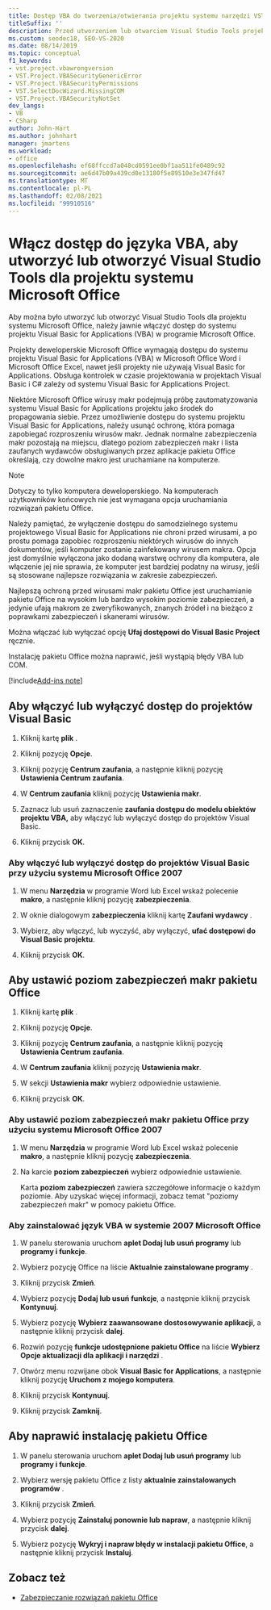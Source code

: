 ```yaml
---
title: Dostęp VBA do tworzenia/otwierania projektu systemu narzędzi VSTO
titleSuffix: ''
description: Przed utworzeniem lub otwarciem Visual Studio Tools projektu systemu Office należy dowiedzieć się, że należy jawnie włączyć dostęp do systemu projektów VBA w pakiecie Office.
ms.custom: seodec18, SEO-VS-2020
ms.date: 08/14/2019
ms.topic: conceptual
f1_keywords:
- vst.project.vbawrongversion
- VST.Project.VBASecurityGenericError
- VST.Project.VBASecurityPermissions
- VST.SelectDocWizard.MissingCOM
- VST.Project.VBASecurityNotSet
dev_langs:
- VB
- CSharp
author: John-Hart
ms.author: johnhart
manager: jmartens
ms.workload:
- office
ms.openlocfilehash: ef68ffccd7a048cd0591ee0bf1aa511fe0489c92
ms.sourcegitcommit: ae6d47b09a439cd0e13180f5e89510e3e347fd47
ms.translationtype: MT
ms.contentlocale: pl-PL
ms.lasthandoff: 02/08/2021
ms.locfileid: "99910516"
---
```

# <a name="enable-access-to-vba-to-create-or-open-a-visual-studio-tools-for-the-microsoft-office-system-project"></a>Włącz dostęp do języka VBA, aby utworzyć lub otworzyć Visual Studio Tools dla projektu systemu Microsoft Office

Aby można było utworzyć lub otworzyć Visual Studio Tools dla projektu systemu Microsoft Office, należy jawnie włączyć dostęp do systemu projektu Visual Basic for Applications (VBA) w programie Microsoft Office.

 Projekty deweloperskie Microsoft Office wymagają dostępu do systemu projektu Visual Basic for Applications (VBA) w Microsoft Office Word i Microsoft Office Excel, nawet jeśli projekty nie używają Visual Basic for Applications. Obsługa kontrolek w czasie projektowania w projektach Visual Basic i C# zależy od systemu Visual Basic for Applications Project.

 Niektóre Microsoft Office wirusy makr podejmują próbę zautomatyzowania systemu Visual Basic for Applications projektu jako środek do propagowania siebie. Przez umożliwienie dostępu do systemu projektu Visual Basic for Applications, należy usunąć ochronę, która pomaga zapobiegać rozproszeniu wirusów makr. Jednak normalne zabezpieczenia makr pozostają na miejscu, dlatego poziom zabezpieczeń makr i lista zaufanych wydawców obsługiwanych przez aplikacje pakietu Office określają, czy dowolne makro jest uruchamiane na komputerze.

> [!NOTE]
> Dotyczy to tylko komputera deweloperskiego. Na komputerach użytkowników końcowych nie jest wymagana opcja uruchamiania rozwiązań pakietu Office.

 Należy pamiętać, że wyłączenie dostępu do samodzielnego systemu projektowego Visual Basic for Applications nie chroni przed wirusami, a po prostu pomaga zapobiec rozproszeniu niektórych wirusów do innych dokumentów, jeśli komputer zostanie zainfekowany wirusem makra. Opcja jest domyślnie wyłączona jako dodaną warstwę ochrony dla komputera, ale włączenie jej nie sprawia, że komputer jest bardziej podatny na wirusy, jeśli są stosowane najlepsze rozwiązania w zakresie zabezpieczeń.

 Najlepszą ochroną przed wirusami makr pakietu Office jest uruchamianie pakietu Office na wysokim lub bardzo wysokim poziomie zabezpieczeń, a jedynie ufają makrom ze zweryfikowanych, znanych źródeł i na bieżąco z poprawkami zabezpieczeń i skanerami wirusów.

 Można włączać lub wyłączać opcję **Ufaj dostępowi do Visual Basic Project** ręcznie.

 Instalację pakietu Office można naprawić, jeśli wystąpią błędy VBA lub COM.

[!include[Add-ins note](includes/addinsnote.md)]

## <a name="to-enable-or-disable-access-to-visual-basic-projects"></a>Aby włączyć lub wyłączyć dostęp do projektów Visual Basic

1. Kliknij kartę **plik** .

2. Kliknij pozycję **Opcje**.

3. Kliknij pozycję **Centrum zaufania**, a następnie kliknij pozycję **Ustawienia Centrum zaufania**.

4. W **Centrum zaufania** kliknij pozycję **Ustawienia makr**.

5. Zaznacz lub usuń zaznaczenie **zaufania dostępu do modelu obiektów projektu VBA,** aby włączyć lub wyłączyć dostęp do projektów Visual Basic.

6. Kliknij przycisk **OK**.

### <a name="to-enable-or-disable-access-to-visual-basic-projects-with-the-2007-microsoft-office-system"></a>Aby włączyć lub wyłączyć dostęp do projektów Visual Basic przy użyciu systemu Microsoft Office 2007

1. W menu **Narzędzia** w programie Word lub Excel wskaż polecenie **makro**, a następnie kliknij pozycję **zabezpieczenia**.

2. W oknie dialogowym **zabezpieczenia** kliknij kartę **Zaufani wydawcy** .

3. Wybierz, aby włączyć, lub wyczyść, aby wyłączyć, **ufać dostępowi do Visual Basic projektu**.

4. Kliknij przycisk **OK**.

## <a name="to-set-your-office-macro-security-level"></a>Aby ustawić poziom zabezpieczeń makr pakietu Office

1. Kliknij kartę **plik** .

2. Kliknij pozycję **Opcje**.

3. Kliknij pozycję **Centrum zaufania**, a następnie kliknij pozycję **Ustawienia Centrum zaufania**.

4. W **Centrum zaufania** kliknij pozycję **Ustawienia makr**.

5. W sekcji **Ustawienia makr** wybierz odpowiednie ustawienie.

6. Kliknij przycisk **OK**.

### <a name="to-set-your-office-macro-security-level-with-the-2007-microsoft-office-system"></a>Aby ustawić poziom zabezpieczeń makr pakietu Office przy użyciu systemu Microsoft Office 2007

1. W menu **Narzędzia** w programie Word lub Excel wskaż polecenie **makro**, a następnie kliknij pozycję **zabezpieczenia**.

2. Na karcie **poziom zabezpieczeń** wybierz odpowiednie ustawienie.

    Karta **poziom zabezpieczeń** zawiera szczegółowe informacje o każdym poziomie. Aby uzyskać więcej informacji, zobacz temat "poziomy zabezpieczeń makr" w pomocy pakietu Office.

### <a name="to-install-vba-with-the-2007-microsoft-office-system"></a>Aby zainstalować język VBA w systemie 2007 Microsoft Office

1. W panelu sterowania uruchom **aplet Dodaj lub usuń programy** lub **programy i funkcje**.

2. Wybierz pozycję Office na liście **Aktualnie zainstalowane programy** .

3. Kliknij przycisk **Zmień**.

4. Wybierz pozycję **Dodaj lub usuń funkcje**, a następnie kliknij przycisk **Kontynuuj**.

5. Wybierz pozycję **Wybierz zaawansowane dostosowywanie aplikacji**, a następnie kliknij przycisk **dalej**.

6. Rozwiń pozycję **funkcje udostępnione pakietu Office** na liście **Wybierz Opcje aktualizacji dla aplikacji i narzędzi** .

7. Otwórz menu rozwijane obok **Visual Basic for Applications**, a następnie kliknij pozycję **Uruchom z mojego komputera**.

8. Kliknij przycisk **Kontynuuj**.

9. Kliknij przycisk **Zamknij**.

## <a name="to-repair-your-installation-of-office"></a>Aby naprawić instalację pakietu Office

1. W panelu sterowania uruchom **aplet Dodaj lub usuń programy** lub **programy i funkcje**.

2. Wybierz wersję pakietu Office z listy **aktualnie zainstalowanych programów** .

3. Kliknij przycisk **Zmień**.

4. Wybierz pozycję **Zainstaluj ponownie lub napraw**, a następnie kliknij przycisk **dalej**.

5. Wybierz pozycję **Wykryj i napraw błędy w instalacji pakietu Office**, a następnie kliknij przycisk **Instaluj**.

## <a name="see-also"></a>Zobacz też
- [Zabezpieczanie rozwiązań pakietu Office](../vsto/securing-office-solutions.md)
